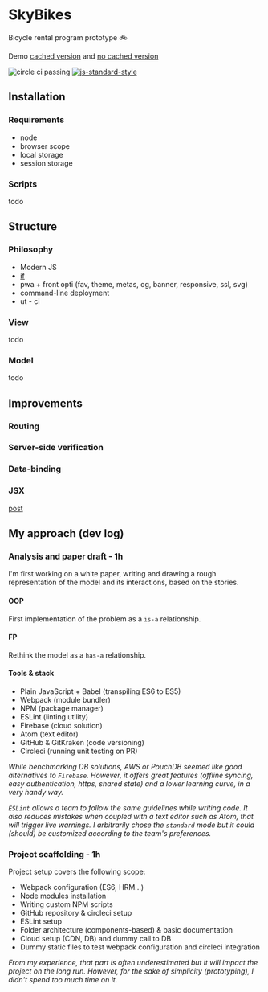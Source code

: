 # SkyBikes
Bicycle rental program prototype :bike:

Demo [cached version](https://skybikes.jeanloup.me/) and [no cached version](http://skybikes.jeanloup.me.s3-website.ca-central-1.amazonaws.com/)

![circle ci passing](https://circleci.com/gh/Malivuk/sky-bikes.svg?style=shield&circle-token=2f8aa2cdabc83b4b39fb99eb3e46bf812ab74c85)
[![js-standard-style](https://img.shields.io/badge/code%20style-standard-brightgreen.svg)](http://standardjs.com)


## Installation

### Requirements
* node
* browser scope
* local storage
* session storage

### Scripts
todo

## Structure

### Philosophy
* Modern JS
* [if](https://hackernoon.com/rethinking-javascript-the-if-statement-b158a61cd6cb)
* pwa + front opti (fav, theme, metas, og, banner, responsive, ssl, svg)
* command-line deployment
* ut - ci

### View
todo

### Model
todo

## Improvements

### Routing

### Server-side verification

### Data-binding

### JSX
[post](https://hackernoon.com/how-i-converted-my-react-app-to-vanillajs-and-whether-or-not-it-was-a-terrible-idea-4b14b1b2faff)

## My approach (dev log)

### Analysis and paper draft - 1h
I'm first working on a white paper, writing and drawing a rough representation of the model and its interactions, based on the stories.

#### OOP
First implementation of the problem as a `is-a` relationship.

#### FP
Rethink the model as a `has-a` relationship.

#### Tools & stack
* Plain JavaScript + Babel (transpiling ES6 to ES5)
* Webpack (module bundler)
* NPM (package manager)
* ESLint (linting utility)
* Firebase (cloud solution)
* Atom (text editor)
* GitHub & GitKraken (code versioning)
* Circleci (running unit testing on PR)

*While benchmarking DB solutions, AWS or PouchDB seemed like good alternatives to `Firebase`. However, it offers great features (offline syncing, easy authentication, https, shared state) and a lower learning curve, in a very handy way.*

*`ESLint` allows a team to follow the same guidelines while writing code. It also reduces mistakes when coupled with a text editor such as Atom, that will trigger live warnings. I arbitrarily chose the `standard` mode but it could (should) be customized according to the team's preferences.*

### Project scaffolding - 1h
Project setup covers the following scope:
* Webpack configuration (ES6, HRM...)
* Node modules installation
* Writing custom NPM scripts
* GitHub repository & circleci setup
* ESLint setup
* Folder architecture (components-based) & basic documentation
* Cloud setup (CDN, DB) and dummy call to DB
* Dummy static files to test webpack configuration and circleci integration

*From my experience, that part is often underestimated but it will impact the project on the long run. However, for the sake of simplicity (prototyping), I didn't spend too much time on it.*
